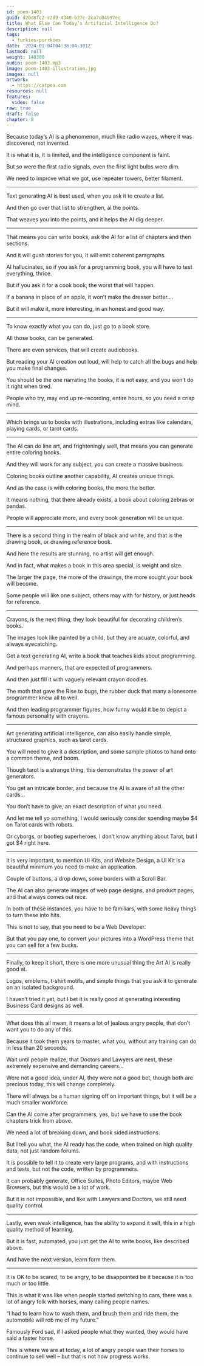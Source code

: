 ```yaml
---
id: poem-1403
guid: d20d8fc2-c2d9-4348-b27c-2ca7c04597ec
title: What Else Can Today’s Artificial Intelligence Do?
description: null
tags:
  - furkies-purrkies
date: '2024-01-04T04:38:04.301Z'
lastmod: null
weight: 140300
audio: poem-1403.mp3
image: poem-1403-illustration.jpg
images: null
artwork:
  - https://catpea.com
resources: null
features:
  video: false
raw: true
draft: false
chapter: 8
---
```


Because today’s AI is a phenomenon,
much like radio waves, where it was discovered, not invented.

It is what it is, it is limited,
and the intelligence component is faint.

But so were the first radio signals,
even the first light bulbs were dim.

We need to improve what we got,
use repeater towers, better filament.

---

Text generating AI is best used,
when you ask it to create a list.

And then go over that list to strengthen,
al the points.

That weaves you into the points,
and it helps the AI dig deeper.

---

That means you can write books,
ask the AI for a list of chapters and then sections.

And it will gush stories for you,
it will emit coherent paragraphs.

AI hallucinates, so if you ask for a programming book,
you will have to test everything, thrice.

But if you ask it for a cook book,
the worst that will happen.

If a banana in place of an apple,
it won’t make the dresser better….

But it will make it,
more interesting, in an honest and good way.

---

To know exactly what you can do,
just go to a book store.

All those books,
can be generated.

There are even services,
that will create audiobooks.

But reading your AI creation out loud,
will help to catch all the bugs and help you make final changes.

You should be the one narrating the books,
it is not easy, and you won’t do it right when tired.

People who try, may end up re-recording,
entire hours, so you need a crisp mind.

---

Which brings us to books with illustrations,
including extras like calendars, playing cards, or tarot cards.

---

The AI can do line art, and frighteningly well,
that means you can generate entire coloring books.

And they will work for any subject,
you can create a massive business.

Coloring books outline another capability,
AI creates unique things.

And as the case is with coloring books,
the more the better.

It means nothing, that there already exists,
a book about coloring zebras or pandas.

People will appreciate more,
and every book generation will be unique.

---

There is a second thing in the realm of black and white,
and that is the drawing book, or drawing reference book.

And here the results are stunning,
no artist will get enough.

And in fact, what makes a book in this area special,
is weight and size.

The larger the page, the more of the drawings,
the more sought your book will become.

Some people will like one subject,
others may with for history, or just heads for reference.

---

Crayons, is the next thing,
they look beautiful for decorating children’s books.

The images look like painted by a child,
but they are acuate, colorful, and always eyecatching.

Get a text generating AI,
write a book that teaches kids about programming.

And perhaps manners,
that are expected of programmers.

And then just fill it with vaguely relevant
crayon doodles.

The moth that gave the Rise to bugs,
the rubber duck that many a lonesome programmer knew all to well.

And then leading programmer figures,
how funny would it be to depict a famous personality with crayons.

---

Art generating artificial intelligence,
can also easily handle simple, structured graphics, such as tarot cards.

You will need to give it a description,
and some sample photos to hand onto a common theme, and boom.

Though tarot is a strange thing,
this demonstrates the power of art generators.

You get an intricate border,
and because the AI is aware of all the other cards…

You don’t have to give,
an exact description of what you need.

And let me tell yo something,
I would seriously consider spending maybe $4 on Tarot cards with robots.

Or cyborgs, or bootleg superheroes,
I don’t know anything about Tarot, but I got $4 right here.

---

It is very important, to mention UI Kits, and Website Design,
a UI Kit is a beautiful minimum you need to make an application.

Couple of buttons, a drop down,
some borders with a Scroll Bar.

The AI can also generate images of web page designs, and product pages,
and that always comes out nice.

In both of these instances, you have to be familiars,
with some heavy things to turn these into hits.

This is not to say,
that you need to be a Web Developer.

But that you pay one,
to convert your pictures into a WordPress theme that you can sell for a few bucks.

---

Finally, to keep it short,
there is one more unusual thing the Art AI is really good at.

Logos, emblems, t-shirt motifs,
and simple things that you ask it to generate on an isolated background.

I haven’t tried it yet,
but I bet it is really good at generating interesting Business Card designs as well.

---

What does this all mean,
it means a lot of jealous angry people, that don’t want you to do any of this.

Because it took them years to master,
what you, without any training can do in less than 20 seconds.

Wait until people realize, that Doctors and Lawyers are next,
these extremely expensive and demanding careers...

Were not a good idea, under AI, they were not a good bet,
though both are precious today, this will change completely.

There will always be a human signing off on important things,
but it will be a much smaller workforce.

Can the AI come after programmers, yes,
but we have to use the book chapters trick from above.

We need a lot of breaking down,
and book sided instructions.

But I tell you what, the AI ready has the code,
when trained on high quality data, not just random forums.

It is possible to tell it to create very large programs,
and with instructions and tests, but not the code, written by programmers.

It can probably generate, Office Suites, Photo Editors,
maybe Web Browsers, but this would be a lot of work.

But it is not impossible,
and like with Lawyers and Doctors, we still need quality control.

---

Lastly, even weak intelligence, has the ability to expand it self,
this in a high quality method of learning.

But it is fast, automated,
you just get the AI to write books, like described above.

And have the next version,
learn form them.

---

It is OK to be scared, to be angry,
to be disappointed be it because it is too much or too little.

This is what it was like when people started switching to cars,
there was a lot of angry folk with horses, many calling people names.

“I had to learn how to wash them, and brush them and ride them,
the automobile will rob me of my future.”

Famously Ford sad, if I asked people what they wanted,
they would have said a faster horse.

This is where we are at today,
a lot of angry people wan their horses to continue to sell well – but that is not how progress works.
